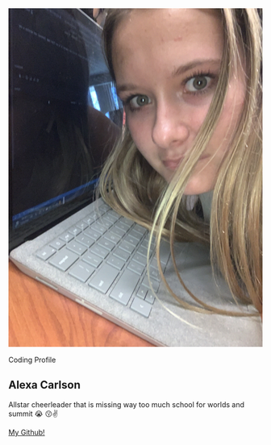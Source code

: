 <meta charset="UTF-8">
<html>
    <head>
        <meta charset="utf-8">
        <meta name="viewport" content="width=device-width, initial-scale=1">
        <link rel="stylesheet" href="customization.css">
        <link rel="stylesheet" href="https://maxcdn.bootstrapcdn.com/bootstrap/3.4.1/css/bootstrap.min.css">
        <script src="https://ajax.googleapis.com/ajax/libs/jquery/3.6.3/jquery.min.js"></script>
        <script src="https://maxcdn.bootstrapcdn.com/bootstrap/3.4.1/js/bootstrap.min.js"></script>
    </head>

<body>
        <main>
          <article class="profile">
            <picture class="profile-img">
              <source srcset="images/profile.png" media="(min-width: 600px)">
              <img src="images/AlexaPic.jpg" alt="profile">
            </picture>
            <div class="content">
              <p class="detail">Coding Profile</p>
                <h1>Alexa Carlson</h1>
              <p>
                Allstar cheerleader that is missing way too much school for worlds and summit &#128557;	&#128535;&#9996;
              </p>
              <a href="https://github.com/alexac54767" class="button">My Github!</a>
            </div>
          </article>
        </main>
</body> 
